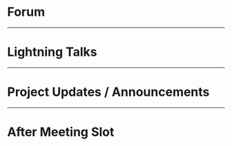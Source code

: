 # Forum

---

# Lightning Talks

 ---

# Project Updates / Announcements

---

# After Meeting Slot
